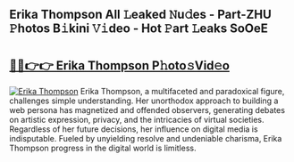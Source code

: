 ## Erika Thompson All 𝙻eaked 𝙽u𝚍es - Part-ZHU 𝙿hotos B𝚒kini 𝚅𝚒deo - Hot 𝙿art 𝙻eaks SoOeE

# <h2><a href="http://ld21f1.urlbe.top/?page=Erika+Thompson">🔗🔗👉👉 Erika Thompson P𝚑oto𝚜Vid𝚎o</a></h2>

[![Erika Thompson](https://i.imgur.com/eBuTRDB.gif)](http://ld21f1.urlbe.top/?page=Erika+Thompson)
Erika Thompson, a multifaceted and paradoxical figure, challenges simple understanding. Her unorthodox approach to building a web persona has magnetized and offended observers, generating debates on artistic expression, privacy, and the intricacies of virtual societies. Regardless of her future decisions, her influence on digital media is indisputable. Fueled by unyielding resolve and undeniable charisma, Erika Thompson progress in the digital world is limitless.
